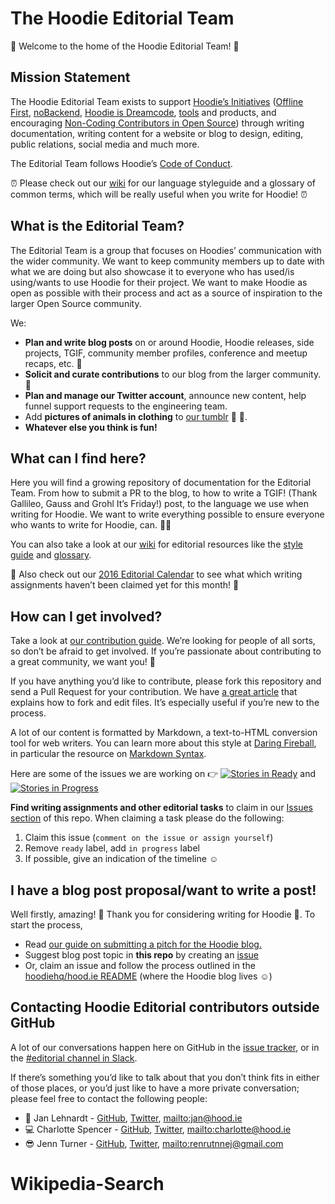 # The Hoodie Editorial Team

:rocket: Welcome to the home of the Hoodie Editorial Team! :rocket:

## Mission Statement

The Hoodie Editorial Team exists to support [Hoodie’s Initiatives](http://hood.ie/initiatives/) ([Offline First](http://hood.ie/initiatives/#offline-first), [noBackend](http://hood.ie/initiatives/#nobackend), [Hoodie is Dreamcode](http://hood.ie/initiatives/#dreamcode), [tools](http://hood.ie/initiatives/#tools) and products, and encouraging [Non-Coding Contributors in Open Source](http://hood.ie/initiatives/#noncoders)) through writing documentation, writing content for a website or blog to design, editing, public relations, social media and much more.

The Editorial Team follows Hoodie’s [Code of Conduct](http://hood.ie/code-of-conduct/). 

:alarm_clock: Please check out our [wiki](https://github.com/hoodiehq/editorial/wiki) for our language styleguide and a glossary of common terms, which will be really useful when you write for Hoodie! :alarm_clock: 

## What is the Editorial Team?

The Editorial Team is a group that focuses on Hoodies’ communication with the wider community. We want to keep community members up to date with what we are doing but also showcase it to everyone who has used/is using/wants to use Hoodie for their project. We want to make Hoodie as open as possible with their process and act as a source of inspiration to the larger Open Source community.

We:
- **Plan and write blog posts** on or around Hoodie, Hoodie releases, side projects, TGIF, community member profiles, conference and meetup recaps, etc. :memo:
- **Solicit and curate contributions** to our blog from the larger community. :mag_right:
- **Plan and manage our Twitter account**, announce new content, help funnel support requests to the engineering team.
- Add **pictures of animals in clothing** to [our tumblr](http://meetthehoodies.tumblr.com) :dog: :shirt:.
- **Whatever else you think is fun!**

## What can I find here?

Here you will find a growing repository of documentation for the Editorial Team. From how to submit a PR to the blog, to how to write a TGIF! (Thank Gallileo, Gauss and Grohl It’s Friday!) post, to the language we use when writing for Hoodie. We want to write everything possible to ensure everyone who wants to write for Hoodie, can. :ok_woman:

You can also take a look at our [wiki](https://github.com/hoodiehq/editorial/wiki) for editorial resources like the [style guide](https://github.com/hoodiehq/editorial/wiki/Hoodie-Language-Style-Guide) and [glossary](https://github.com/hoodiehq/editorial/wiki/Glossary-of-common-terms).

:calendar: Also check out our [2016 Editorial Calendar](https://docs.google.com/spreadsheets/d/1qwjNqe8oQ-3Wb1mLYmlm2PM1b35Xdin8TCl8LruhOX8/edit?usp=sharing) to see what which writing assignments haven’t been claimed yet for this month! :calendar:

## How can I get involved?

Take a look at [our contribution guide](CONTRIBUTING.md#joining-the-hoodie-editorial-team). We’re looking for people of all sorts, so don’t be afraid to get involved. If you’re passionate about contributing to a great community, we want you! :yellow_heart:

If you have anything you’d like to contribute, please fork this repository and send a Pull Request for your contribution. We have [a great article](http://hood.ie/blog/contributing-to-hoodie.html) that explains how to fork and edit files. It’s especially useful if you’re new to the process.

A lot of our content is formatted by Markdown, a text-to-HTML conversion tool for web writers. You can learn more about this style at [Daring Fireball](https://daringfireball.net/projects/markdown/), in particular the resource on [Markdown Syntax](https://daringfireball.net/projects/markdown/syntax). 

Here are some of the issues we are working on :point_right: [![Stories in Ready](https://badge.waffle.io/hoodiehq/editorial.svg?label=ready&title=Ready)](http://waffle.io/hoodiehq/editorial) and  [![Stories in Progress](https://badge.waffle.io/hoodiehq/editorial.svg?label=In%20Progress&title=In%20Progress)](http://waffle.io/hoodiehq/editorial)

__Find writing assignments and other editorial tasks__ to claim in our [Issues section](https://github.com/hoodiehq/editorial/issues) of this repo. When claiming a task please do the following:

1. Claim this issue (`comment on the issue or assign yourself`)
2. Remove `ready` label, add `in progress` label
3. If possible, give an indication of the timeline :relaxed:

## I have a blog post proposal/want to write a post!

Well firstly, amazing! :tada: Thank you for considering writing for Hoodie :sparkling_heart:.
To start the process, 
+ Read [our guide on submitting a pitch for the Hoodie blog.](CONTRIBUTING.md#pitching-an-article-to-the-hoodie-blog)
+ Suggest blog post topic in __this repo__ by creating an [issue](https://github.com/hoodiehq/editorial/issues)
+ Or, claim an issue and follow the process outlined in the [hoodiehq/hood.ie README](https://github.com/hoodiehq/hood.ie#blog) (where the Hoodie blog lives :relaxed:)


## Contacting Hoodie Editorial contributors outside GitHub

A lot of our conversations happen here on GitHub in the [issue tracker](https://github.com/hoodiehq/editorial/issues), or in the [#editorial channel in Slack](http://hood.ie/chat).

If there’s something you’d like to talk about that you don’t think fits in either of those places, or you’d just like to have a more private conversation; please feel free to contact the following people:

- :dog: Jan Lehnardt - [GitHub](https://github.com/janl), [Twitter](https://twitter.com/janl), <mailto:jan@hood.ie>
- :computer: Charlotte Spencer - [GitHub](https://github.com/charlotteis), [Twitter](https://twitter.com/charlotteis), <mailto:charlotte@hood.ie>
- :sunglasses: Jenn Turner - [GitHub](https://github.com/renrutnnej), [Twitter](https://twitter.com/jennwrites), <mailto:renrutnnej@gmail.com> 

<!-- 
## Contact template: 

[Your Name](link-to-personal-site.com) - [GitHub](), [Twitter](), `email@address.com`

#### Example:
[Hiro Protagonist](hiropro.com) - [GitHub](github.com/hiropro), [Twitter](twitter.com/hiropro), `hiro@protagonist.com`
-->
# Wikipedia-Search
